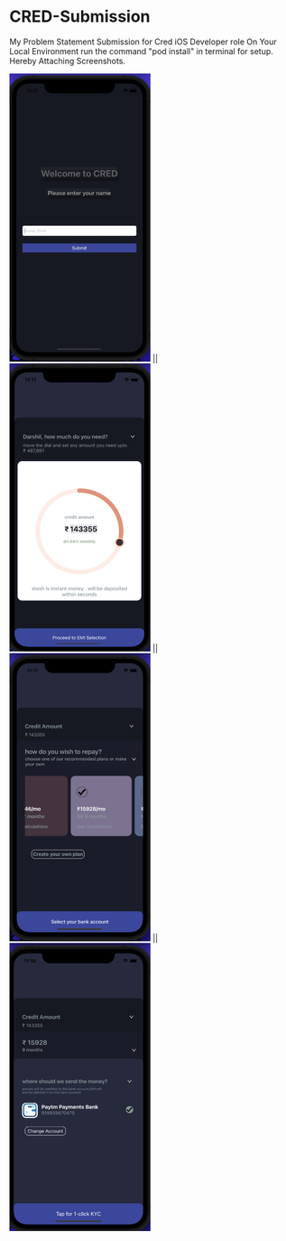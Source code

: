# CRED-Submission
My Problem Statement Submission for Cred iOS Developer role
On Your Local Environment run the command "pod install" in terminal for setup.
Hereby Attaching Screenshots.

<img src="Documentation/1stScreen.png" width="250" height="510"> || <img src="Documentation/2ndScreen.png" width="250" height="510"> ||<img src="Documentation/3rdScreen.png" width="250" height="510"> || <img src="Documentation/4thScreen.png" width="250" height="510">  
